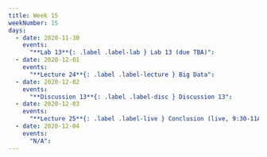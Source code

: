 ```yaml
---
title: Week 15
weekNumber: 15
days:
  - date: 2020-11-30
    events:
      "**Lab 13**{: .label .label-lab } Lab 13 (due TBA)":
  - date: 2020-12-01
    events:
      "**Lecture 24**{: .label .label-lecture } Big Data":
  - date: 2020-12-02
    events:
      "**Discussion 13**{: .label .label-disc } Discussion 13":
  - date: 2020-12-03
    events:
      "**Lecture 25**{: .label .label-live } Conclusion (live, 9:30-11AM PST)":
  - date: 2020-12-04
    events:
      "N/A":
---
```

